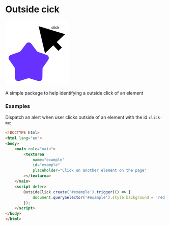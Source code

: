 # Outside cick

![Logo](https://github.com/tadeubdev/outside-cick/blob/master/images/logo.png?raw=true)

A simple package to help identifying a outside click of an element

### Examples

Dispatch an alert when user clicks outside of an element with the id `click-me`:

```html
<!DOCTYPE html>
<html lang="en">
<body>
    <main role="main">
        <textarea
            name="example"
            id="example"
            placeholder="Click on another element on the page"
        ></textarea>
    </main>
    <script defer>
        OutsideClick.create('#example').trigger(() => {
            document.querySelector('#example').style.background = 'red';
        });
    </script>
</body>
</html>
```

